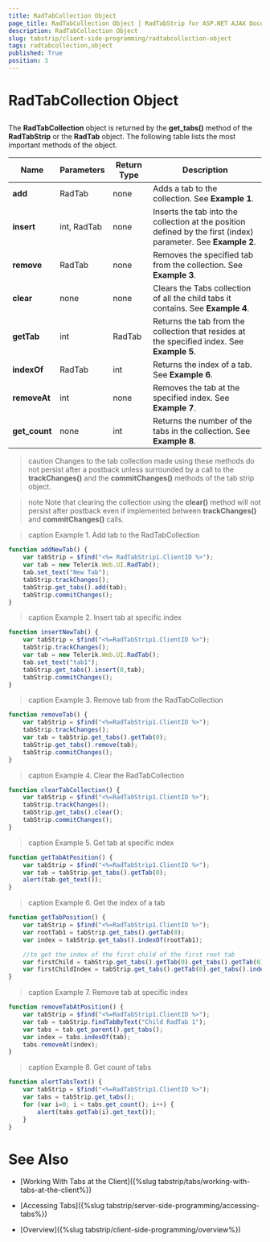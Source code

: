 ```yaml
---
title: RadTabCollection Object
page_title: RadTabCollection Object | RadTabStrip for ASP.NET AJAX Documentation
description: RadTabCollection Object
slug: tabstrip/client-side-programming/radtabcollection-object
tags: radtabcollection,object
published: True
position: 3
---
```


# RadTabCollection Object

## 

The **RadTabCollection** object is returned by the **get_tabs()** method of the **RadTabStrip** or the **RadTab** object. The following table lists the most important methods of the object.


|  **Name**  |  **Parameters**  |  **Return Type**  |  **Description**  |
| ------ | ------ | ------ | ------ |
| **add** |RadTab|none|Adds a tab to the collection. See **Example 1**. |
| **insert** | int, RadTab | none | Inserts the tab into the collection at the position defined by the first (index) parameter. See **Example 2**. |
| **remove** | RadTab | none | Removes the specified tab from the collection. See **Example 3**.  |
| **clear** | none | none | Clears the Tabs collection of all the child tabs it contains. See **Example 4**. |
| **getTab** | int | RadTab | Returns the tab from the collection that resides at the specified index. See **Example 5**. |
| **indexOf** | RadTab | int | Returns the index of a tab. See **Example 6**. |
| **removeAt** | int | none | Removes the tab at the specified index. See **Example 7**. |
| **get_count** | none | int | Returns the number of the tabs in the collection. See **Example 8**. |


>caution Changes to the tab collection made using these methods do not persist after a postback unless surrounded by a call to the **trackChanges()** and the **commitChanges()** methods of the tab strip object.
>

>note Note that clearing the collection using the **clear()** method will not persist after postback even if implemented between **trackChanges()** and **commitChanges()** calls.
>

>caption Example 1. Add tab to the RadTabCollection

````JavaScript
function addNewTab() {  
	var tabStrip = $find("<%= RadTabStrip1.ClientID %>");
	var tab = new Telerik.Web.UI.RadTab();
	tab.set_text("New Tab");
	tabStrip.trackChanges();
	tabStrip.get_tabs().add(tab);
	tabStrip.commitChanges();       
} 	
````


>caption Example 2. Insert tab at specific index

````JavaScript	
function insertNewTab() {
	var tabStrip = $find("<%=RadTabStrip1.ClientID %>");
	tabStrip.trackChanges();
	var tab = new Telerik.Web.UI.RadTab();
	tab.set_text("tab1");
	tabStrip.get_tabs().insert(0,tab);
	tabStrip.commitChanges();
} 			
````

>caption Example 3. Remove tab from the RadTabCollection 

````JavaScript	 
function removeTab() {
	var tabStrip = $find("<%=RadTabStrip1.ClientID %>");
	tabStrip.trackChanges();
	var tab = tabStrip.get_tabs().getTab(0);
	tabStrip.get_tabs().remove(tab);
	tabStrip.commitChanges();
}
````


>caption Example 4. Clear the RadTabCollection

````JavaScript	
function clearTabCollection() {
	var tabStrip = $find("<%=RadTabStrip1.ClientID %>");
	tabStrip.trackChanges();
	tabStrip.get_tabs().clear();
	tabStrip.commitChanges(); 			
}
````

>caption Example 5. Get tab at specific index

````JavaScript
function getTabAtPosition() {
	var tabStrip = $find("<%=RadTabStrip1.ClientID %>");
	var tab = tabStrip.get_tabs().getTab(0);
	alert(tab.get_text());
}
````

>caption Example 6. Get the index of a tab

````JavaScript
function getTabPosition() {	
	var tabStrip = $find("<%=RadTabStrip1.ClientID %>");
	var rootTab1 = tabStrip.get_tabs().getTab(0);
	var index = tabStrip.get_tabs().indexOf(rootTab1);

	//to get the index of the first child of the first root tab
	var firstChild = tabStrip.get_tabs().getTab(0).get_tabs().getTab(0);
	var firstChildIndex = tabStrip.get_tabs().getTab(0).get_tabs().indexOf(firstChild); 	
}
````


>caption Example 7. Remove tab at specific index

````JavaScript
function removeTabAtPosition() {
	var tabStrip = $find("<%=RadTabStrip1.ClientID %>");
	var tab = tabStrip.findTabByText("Child RadTab 1");
	var tabs = tab.get_parent().get_tabs();
	var index = tabs.indexOf(tab);
	tabs.removeAt(index); 			
}
````

>caption Example 8. Get count of tabs

````JavaScript 
function alertTabsText() {
	var tabStrip = $find("<%=RadTabStrip1.ClientID %>");
	var tabs = tabStrip.get_tabs();
	for (var i=0; i < tabs.get_count(); i++) {
		alert(tabs.getTab(i).get_text());
	}
} 	 
````

# See Also

 * [Working With Tabs at the Client]({%slug tabstrip/tabs/working-with-tabs-at-the-client%})

 * [Accessing Tabs]({%slug tabstrip/server-side-programming/accessing-tabs%})

 * [Overview]({%slug tabstrip/client-side-programming/overview%})
